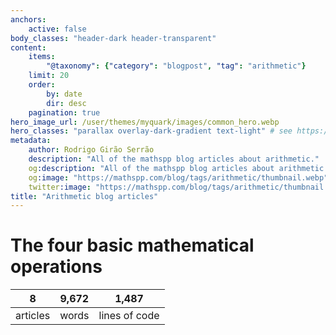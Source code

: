 ```yaml
---
anchors:
    active: false
body_classes: "header-dark header-transparent"
content:
    items:
        "@taxonomy": {"category": "blogpost", "tag": "arithmetic"}
    limit: 20
    order:
        by: date
        dir: desc
    pagination: true
hero_image_url: /user/themes/myquark/images/common_hero.webp
hero_classes: "parallax overlay-dark-gradient text-light" # see https://demo.getgrav.org/blog-skeleton/blog/hero-classes
metadata:
    author: Rodrigo Girão Serrão
    description: "All of the mathspp blog articles about arithmetic."
    og:description: "All of the mathspp blog articles about arithmetic."
    og:image: "https://mathspp.com/blog/tags/arithmetic/thumbnail.webp"
    twitter:image: "https://mathspp.com/blog/tags/arithmetic/thumbnail.webp"
title: "Arithmetic blog articles"
---
```



# The four basic mathematical operations


<table class="stats-table">
    <thead>
        <tr>
            <th style="text-align: center;">8</th>
            <th style="text-align: center;">9,672</th>
            <th style="text-align: center;">1,487</th>
        </tr>
    </thead>
    <tbody>
        <tr>
            <td style="text-align: center;">articles</td>
            <td style="text-align: center;">words</td>
            <td style="text-align: center;">lines of code</td>
        </tr>
    </tbody>
</table>